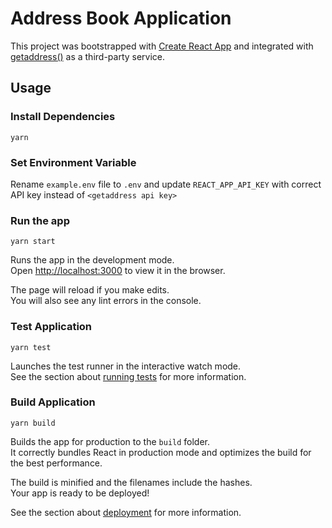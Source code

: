 # Address Book Application

This project was bootstrapped with [Create React App](https://github.com/facebook/create-react-app) and integrated with [getaddress()](https://getaddress.io/) as a third-party service.

## Usage

### Install Dependencies
```
yarn
```

### Set Environment Variable

Rename `example.env` file to `.env` and update `REACT_APP_API_KEY` with correct API key instead of `<getaddress api key>`

### Run the app

```
yarn start
```

Runs the app in the development mode.\
Open [http://localhost:3000](http://localhost:3000) to view it in the browser.

The page will reload if you make edits.\
You will also see any lint errors in the console.

### Test Application

```
yarn test
```

Launches the test runner in the interactive watch mode.\
See the section about [running tests](https://facebook.github.io/create-react-app/docs/running-tests) for more information.

### Build Application

```
yarn build
```

Builds the app for production to the `build` folder.\
It correctly bundles React in production mode and optimizes the build for the best performance.

The build is minified and the filenames include the hashes.\
Your app is ready to be deployed!

See the section about [deployment](https://facebook.github.io/create-react-app/docs/deployment) for more information.
